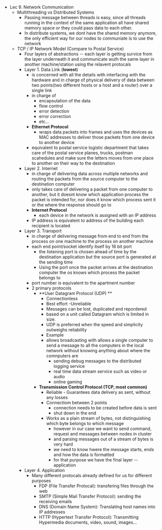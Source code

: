 * Lec 9. Network Communication
  * Multithreading vs Distributed Systems
    * Passing message between threads is easy, since all threads running in the context of the same application all have shared memory space or they could pass data to each other.  
    * In distribute systems, we dont have the shared memory anymore, the only efficient way for our nodes to communiate is to use the network
  * TCP / IP Network Model (Compare to Postal Service)
    * Four layers of abstractions -- each layer is getting survice from the layer underneath it and communicate wuth the same layer in another machine/station using the relavent protocals
    * Layer 1. Data Link (**lowest**)
      * is concerned with all the details with interfacing with the hardware and in charge of physical delivery of data between two points(two different hosts or a host and a router) over a single link
      * in charge of 
        * encapsulation of the data
        * flow control
        * error detection
        * error correction
        * etc... 
      * **Ethernet Protocol**
        * wraps data packets into frames and uses the devices as MAC addresses to deliver those packets from one device to another device 
      * equivalent to postal service logistic department that takes care of the postal service planes, trucks, postman scahedules and make sure the letters moves from one place to another on their way to the destination
    * Layer 2. Internet
      * in charge of delivering data across multiple networks and routing the packets from the source computer to the destination computer
      * only takes care of delivering a packet from one computer to another, but it doesnt know which application process the packet is intended for, nor does it know which process sent it or the where the response should go to
      * **Internet Protocol**
        * each device in the network is assigned with an IP address 
      * IP address is equivalent to address of the building each recipient is located
    * Layer 3. Transport 
      * in charge of delivering message from end to end from the process on one machine to the process on another machine
      * each end point/socket identify itself by 16 bit port
        * the listening port is chosen ahead of time by the destination application but the source port is generated at the sending time 
        * Using the port once the packet arrives at the destination computer the os knows which process the packet belongs to
      * port number is equivalent to the apartment number
      * 2 primary protocols
        * **User Datagram Protocol (UDP) **
          * Connectionless
          * Best effort -Unreliable
          * Messages can be lost, duplicated and repordered
          * based on a unit called Datagram which is limited in size.  
          * UDP is preferred when the speed and simplicity outweighs reliability
          * Example
          * allows broadcasting with allows a single computer to send a message to all the computers in the local network without knowing anything about where the comnputers are
            * sending debug messages to the distributed logging service
            * real time data stream service such as video or audio
            * online gaming 
        * **Transmission Control Protocol (TCP, most common)**
          * Reliable - Guarantees data delivery as sent, without any losses
          * Connectiom between 2 points
            * connection needs to be created before data is sent 
            * shut down in the end
          * Works as a plain stream of bytes, not distinguishing which byte belongs to which message
            * however in our case we want to send command, request and messages between nodes in cluster
            * and parsing messages out of a stream of bytes is very hard
            * we need to know hwere the message starts, ends and how the data is formatted
            * for that purpose we have the final layer -- application 
    * Layer 4. Application
      * Many different protocals already defined for us for different purposes
        * FDP (File Transfer Protocal): transfering files through the web
        * SMTP (Simple Mail Transfer Protocol): sending the receiving emails
        * DNS (Domain Name System): Translating host names into IP addresses
        * HTTP (Hypertext Transfer Protocol): Transmitting Hypermedia documents, video, sound, images...
  
        

